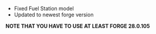 - Fixed Fuel Station model
- Updated to newest forge version

__NOTE THAT YOU HAVE TO USE AT LEAST FORGE 28.0.105__